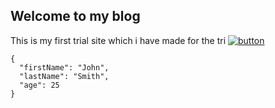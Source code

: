 ## Welcome to my blog

This is my first trial site which i have made for the tri
[![button](http://www.presentationpro.com/images/product/medium/slide/PPP_CGENE_LT3_Presentation-PowerPoint-Slide-Graphic_Push_Button_Up.jpg)](https://mattermost.com)
```
{
  "firstName": "John",
  "lastName": "Smith",
  "age": 25
}
```
